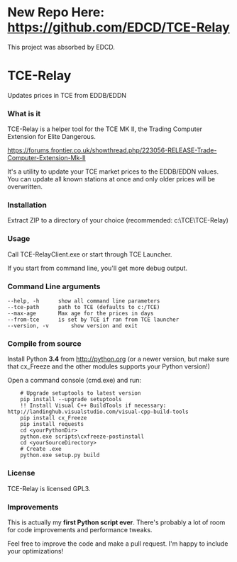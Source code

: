 # New Repo Here: https://github.com/EDCD/TCE-Relay  
This project was absorbed by EDCD.

# TCE-Relay
Updates prices in TCE from EDDB/EDDN

### What is it
TCE-Relay is a helper tool for the TCE MK II, the Trading Computer Extension for Elite Dangerous.

https://forums.frontier.co.uk/showthread.php/223056-RELEASE-Trade-Computer-Extension-Mk-II

It's a utility to update your TCE market prices to the EDDB/EDDN values.
You can update all known stations at once and only older prices will be overwritten.

### Installation
Extract ZIP to a directory of your choice (recommended: c:\TCE\TCE-Relay)

### Usage
Call TCE-RelayClient.exe or start through TCE Launcher.

If you start from command line, you'll get more debug output.

### Command Line arguments
```
--help, -h		show all command line parameters
--tce-path		path to TCE (defaults to c:/TCE)
--max-age		Max age for the prices in days
--from-tce		is set by TCE if ran from TCE launcher
--version, -v		show version and exit
```

### Compile from source
Install Python **3.4** from http://python.org (or a newer version, but make sure that cx_Freeze and the other modules supports your Python version!)

Open a command console (cmd.exe) and run:
```
	# Upgrade setuptools to latest version
	pip install --upgrade setuptools
	!! Install Visual C++ BuildTools if necessary: http://landinghub.visualstudio.com/visual-cpp-build-tools
	pip install cx_Freeze
	pip install requests
	cd <yourPythonDir>
	python.exe scripts\cxfreeze-postinstall
	cd <yourSourceDirectory>
	# Create .exe
	python.exe setup.py build
```

### License
TCE-Relay is licensed GPL3.

### Improvements
This is actually my **first Python script ever**. There's probably a lot of room for code improvements and performance tweaks.

Feel free to improve the code and make a pull request. I'm happy to include your optimizations!
